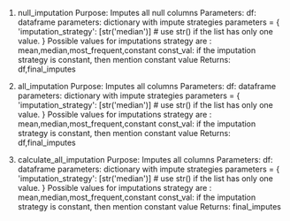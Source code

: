 1. null_imputation
	Purpose:
        Imputes all null columns
    Parameters:
        df: dataframe
        parameters: dictionary with impute strategies
                parameters = {
                'imputation_strategy': [str('median')] # use str() if the list has only one value.
                }
                Possible values for imputations strategy are : mean,median,most_frequent,constant
        const_val: if the imputation strategy is constant, then mention constant value 
    Returns: df,final_imputes
	
2. all_imputation
	Purpose:
        Imputes all columns
    Parameters:
        df: dataframe
        parameters: dictionary with impute strategies
                parameters = {
                'imputation_strategy': [str('median')] # use str() if the list has only one value.
                }
                Possible values for imputations strategy are : mean,median,most_frequent,constant
        const_val: if the imputation strategy is constant, then mention constant value 
    Returns: df,final_imputes
	
3. calculate_all_imputation
	Purpose:
        Imputes all columns
    Parameters:
        df: dataframe
        parameters: dictionary with impute strategies
                parameters = {
                'imputation_strategy': [str('median')] # use str() if the list has only one value.
                }
                Possible values for imputations strategy are : mean,median,most_frequent,constant
        const_val: if the imputation strategy is constant, then mention constant value 
    Returns: final_imputes